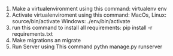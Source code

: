1. Make a virtualenvironment using this command:
     virtualenv env
2. Activate virtualenviroment using this command:
     MacOs, Linux: source/bin/activate
     Windows: ./env/bin/activate
3. run this command to install all requirements:
    pip install -r requirements.txt
4. Make migrations an migrate
5. Run Server using This command
     pythn manage.py runserver 
